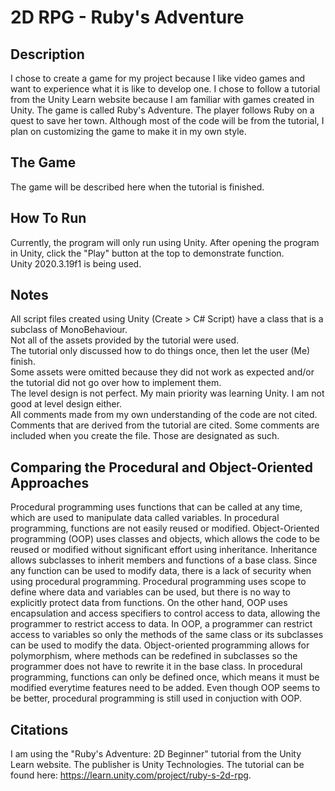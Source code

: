 # 2D RPG - Ruby's Adventure

## Description
I chose to create a game for my project because I like video games and want to experience what it is like to develop one.
I chose to follow a tutorial from the Unity Learn website because I am familiar with games created in Unity.
The game is called Ruby's Adventure. The player follows Ruby on a quest to save her town.
Although most of the code will be from the tutorial, I plan on customizing the game to make it in my own style.

## The Game
The game will be described here when the tutorial is finished.

## How To Run
Currently, the program will only run using Unity. After opening the program in Unity, click the "Play" button at the top to demonstrate function.
<br /> Unity 2020.3.19f1 is being used.

## Notes
All script files created using Unity (Create > C# Script) have a class that is a subclass of MonoBehaviour.
<br /> Not all of the assets provided by the tutorial were used.
<br /> The tutorial only discussed how to do things once, then let the user (Me) finish.
<br /> Some assets were omitted because they did not work as expected and/or the tutorial did not go over how to implement them.
<br /> The level design is not perfect. My main priority was learning Unity. I am not good at level design either.
<br /> All comments made from my own understanding of the code are not cited. Comments that are derived from the tutorial are cited. Some comments are included when you create the file. Those are designated as such.

## Comparing the Procedural and Object-Oriented Approaches
Procedural programming uses functions that can be called at any time, which are used to manipulate data called variables. In procedural programming, functions are not easily reused or modified. Object-Oriented programming (OOP) uses classes and objects, which allows the code to be reused or modified without significant effort using inheritance. Inheritance allows subclasses to inherit members and functions of a base class. Since any function can be used to modify data, there is a lack of security when using procedural programming. Procedural programming uses scope to define where data and variables can be used, but there is no way to explicitly protect data from functions. On the other hand, OOP uses encapsulation and access specifiers to control access to data, allowing the programmer to restrict access to data. In OOP, a programmer can restrict access to variables so only the methods of the same class or its subclasses can be used to modify the data. Object-oriented programming allows for polymorphism, where methods can be redefined in subclasses so the programmer does not have to rewrite it in the base class. In procedural programming, functions can only be defined once, which means it must be modified everytime features need to be added. Even though OOP seems to be better, procedural programming is still used in conjuction with OOP.

## Citations
I am using the "Ruby's Adventure: 2D Beginner" tutorial from the Unity Learn website. The publisher is Unity Technologies.
The tutorial can be found here: https://learn.unity.com/project/ruby-s-2d-rpg.

